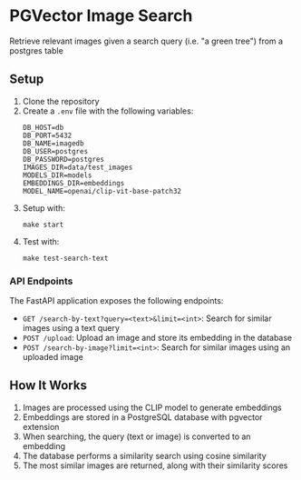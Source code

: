 # PGVector Image Search

Retrieve relevant images given a search query (i.e. "a green tree") from a postgres table

## Setup

1. Clone the repository
2. Create a `.env` file with the following variables:
   ```
   DB_HOST=db
   DB_PORT=5432
   DB_NAME=imagedb
   DB_USER=postgres
   DB_PASSWORD=postgres
   IMAGES_DIR=data/test_images
   MODELS_DIR=models
   EMBEDDINGS_DIR=embeddings
   MODEL_NAME=openai/clip-vit-base-patch32
   ```
3. Setup with:
   ```
   make start
   ```
4. Test with:
   ```
   make test-search-text
   ```

### API Endpoints

The FastAPI application exposes the following endpoints:

- `GET /search-by-text?query=<text>&limit=<int>`: Search for similar images using a text query
- `POST /upload`: Upload an image and store its embedding in the database
- `POST /search-by-image?limit=<int>`: Search for similar images using an uploaded image


## How It Works

1. Images are processed using the CLIP model to generate embeddings
2. Embeddings are stored in a PostgreSQL database with pgvector extension
3. When searching, the query (text or image) is converted to an embedding
4. The database performs a similarity search using cosine similarity
5. The most similar images are returned, along with their similarity scores
